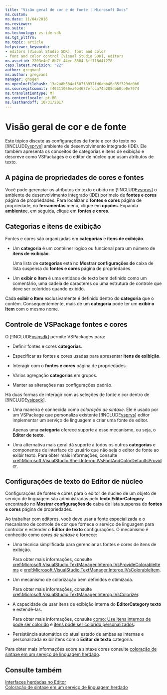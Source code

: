 ```yaml
---
title: "Visão geral de cor e de fonte | Microsoft Docs"
ms.custom: 
ms.date: 11/04/2016
ms.reviewer: 
ms.suite: 
ms.technology: vs-ide-sdk
ms.tgt_pltfrm: 
ms.topic: article
helpviewer_keywords:
- editors [Visual Studio SDK], font and color
- font and color control [Visual Studio SDK], editors
ms.assetid: 2203e4e7-8b7f-44ec-8884-6ff718d4f278
caps.latest.revision: "22"
author: gregvanl
ms.author: gregvanl
manager: ghogen
ms.openlocfilehash: 13a2a8b584af507f8937fd6abb46c85f329de0b6
ms.sourcegitcommit: f40311056ea0b4677efcca74a285dbb0ce0e7974
ms.translationtype: MT
ms.contentlocale: pt-BR
ms.lasthandoff: 10/31/2017
---
```

# <a name="font-and-color-overview"></a>Visão geral de cor e de fonte
Este tópico discute as configurações de fonte e cor do texto no [!INCLUDE[vsprvs](../code-quality/includes/vsprvs_md.md)] ambiente de desenvolvimento integrado (IDE). Ele também apresenta os conceitos de categorias e itens de exibição e descreve como VSPackages e o editor de núcleo que usam atributos de texto.  
  
## <a name="the-fonts-and-colors-property-page"></a>A página de propriedades de cores e fontes  
 Você pode gerenciar os atributos do texto exibido no [!INCLUDE[vsprvs](../code-quality/includes/vsprvs_md.md)] o ambiente de desenvolvimento integrado (IDE) por meio de **fontes e cores** página de propriedades. Para localizar o **fontes e cores** página de propriedade, no **ferramentas** menu, clique em **opções**. Expanda **ambiente**e, em seguida, clique em **fontes e cores**.  
  
## <a name="categories-and-display-items"></a>Categorias e itens de exibição  
 Fontes e cores são organizadas em **categorias** e **itens de exibição**.  
  
-   Um **categoria** é um contêiner lógico ou funcional para um número de **itens de exibição**.  
  
     Uma lista de **categorias** está no **Mostrar configurações de** caixa de lista suspensa do **fontes e cores** página de propriedades.  
  
-   Um **exibir o Item** é uma entidade de texto bem definido como um comentário, uma cadeia de caracteres ou uma estrutura de controle que deve ser coloridos quando exibido.  
  
 Cada **exibir o Item** exclusivamente é definido dentro do **categoria** que o contém. Consequentemente, mais de um **categoria** pode ter um **exibir o Item** com o mesmo nome.  
  
## <a name="vspackage-control-of-fonts-and-colors"></a>Controle de VSPackage fontes e cores  
 O [!INCLUDE[vsipsdk](../extensibility/includes/vsipsdk_md.md)] permite VSPackages para:  
  
-   Definir fontes e cores **categorias**.  
  
-   Especificar as fontes e cores usadas para apresentar **itens de exibição**.  
  
-   Interagir com o **fontes e cores** página de propriedades.  
  
-   Vários agregação **categorias** em grupos.  
  
-   Manter as alterações nas configurações padrão.  
  
 Há duas formas de interagir com as seleções de fonte e cor dentro de [!INCLUDE[vsipsdk](../extensibility/includes/vsipsdk_md.md)].  
  
-   Uma maneira é conhecida como *coloração de sintaxe*. Ele é usado por um VSPackage que personaliza existente [!INCLUDE[vsprvs](../code-quality/includes/vsprvs_md.md)] editor implementar um serviço de linguagem e criar uma fonte de editor.  
  
     Apenas uma **categoria** oferece suporte a esse mecanismo, ou seja, o **Editor de texto**.  
  
-   Uma alternativa mais geral dá suporte a todos os outros **categorias** e componentes de interface do usuário que não seja o editor de fonte ao exibir texto. Para obter mais informações, consulte <xref:Microsoft.VisualStudio.Shell.Interop.IVsFontAndColorDefaultsProvider>.  
  
## <a name="core-editor-text-settings"></a>Configurações de texto do Editor de núcleo  
 Configurações de fontes e cores para o editor de núcleo de um objeto de serviço de linguagem são administradas pelo **texto EditorCategory** encontrado no **Mostrar configurações de** caixa de lista suspensa do **fontes e cores** página de propriedades.  
  
 Ao trabalhar com editores, você deve usar a fonte especializada e o mecanismo de controle de cor que fornece o serviço de linguagem para controlar e estender o **Editor de texto** configurações. O mecanismo é conhecido como *cores de sintaxe* e fornece:  
  
-   Uma técnica simplificada para gerenciar as fontes e cores de itens de exibição.  
  
     Para obter mais informações, consulte <xref:Microsoft.VisualStudio.TextManager.Interop.IVsProvideColorableItems> e <xref:Microsoft.VisualStudio.TextManager.Interop.IVsColorableItem>.  
  
-   Um mecanismo de colorização bem definidos e otimizada.  
  
     Para obter mais informações, consulte <xref:Microsoft.VisualStudio.TextManager.Interop.IVsColorizer>.  
  
-   A capacidade de usar itens de exibição interna do **EditorCategory texto** e estendê-las.  
  
     Para obter mais informações, consulte [como: Use itens internos de pode ser colorido](../extensibility/internals/how-to-use-built-in-colorable-items.md) e [itens pode ser colorido personalizados](../extensibility/internals/custom-colorable-items.md).  
  
-   Persistência automática do atual estado de ambas as internas e personalizada exibir itens com o **Editor de texto** categoria.  
  
 Para obter mais informações sobre a sintaxe cores consulte [coloração de sintaxe em um serviço de linguagem herdado](../extensibility/internals/syntax-coloring-in-a-legacy-language-service.md).  
  
## <a name="see-also"></a>Consulte também  
 [Interfaces herdadas no Editor](../extensibility/legacy-interfaces-in-the-editor.md)   
 [Coloração de sintaxe em um serviço de linguagem herdado](../extensibility/internals/syntax-coloring-in-a-legacy-language-service.md)